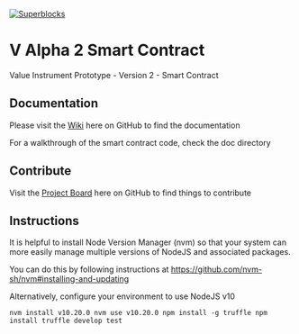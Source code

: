 [![Superblocks](https://superblocks.com/d/intrinsic-global/projects/intrinsic-global.svg?branch=master)](https://superblocks.com/d/intrinsic-global/workspaces/intrinsic-global)

# V Alpha 2 Smart Contract
Value Instrument Prototype - Version 2 - Smart Contract

## Documentation

Please visit the [Wiki](https://github.com/valueinstrument/v-alpha-2/wiki) here on GitHub to find the documentation

For a walkthrough of the smart contract code, check the doc directory

## Contribute

Visit the [Project Board](https://github.com/valueinstrument/v-alpha-2/projects/1) here on GitHub to find things to contribute

## Instructions

It is helpful to install Node Version Manager (nvm) so that your system can more easily manage multiple versions of NodeJS and associated packages.

You can do this by following instructions at https://github.com/nvm-sh/nvm#installing-and-updating

Alternatively, configure your environment to use NodeJS v10

`nvm install v10.20.0
nvm use v10.20.0
npm install -g truffle
npm install
truffle develop
test`
